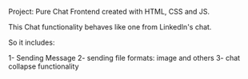 Project: Pure Chat Frontend created with HTML, CSS and JS.

This Chat functionality behaves like one from LinkedIn's chat. 

So it includes:

1- Sending Message
2- sending file formats: image and others
3- chat collapse functionality
